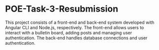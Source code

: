 # POE-Task-3-Resubmission
This project consists of a front-end and back-end system developed with Angular CLI and Node.js, respectively. The front-end allows users to interact with a bulletin board, adding posts and managing user authentication. The back-end handles database connections and user authentication.

